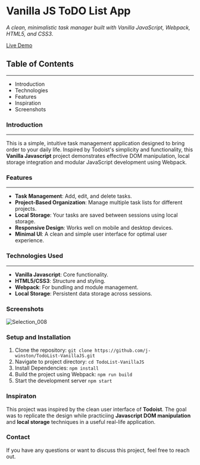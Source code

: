 # Vanilla JS ToDO List App  
*A clean, minimalistic task manager built with Vanilla JavaScript, Webpack, HTML5, and CSS3*.

[Live Demo](https://j-winston.github.io/todo-list/)



## Table of Contents
---
* Introduction
* Technologies 
* Features 
* Inspiration
* Screenshots


### Introduction 
---
This is a simple, intuitive task management application designed to bring order to your daily life. Inspired by Todoist's simplicity and functionality, this **Vanilla Javascript** project demonstrates effective DOM manipulation, local storage integration and modular JavaScript development using Webpack.  

### Features
---
* **Task Management**: Add, edit, and delete tasks.
* **Project-Based Organization**: Manage multiple task lists for different projects.
* **Local Storage**: Your tasks are saved between sessions using local storage.
* **Responsive Design**: Works well on mobile and desktop devices.
* **Minimal UI**: A clean and simple user interface for optimal user experience.
  
### Technologies Used
---
* **Vanilla Javascript**: Core functionality. 
* **HTML5/CSS3**: Structure and styling.
* **Webpack**: For bundling and module management. 
* **Local Storage**: Persistent data storage across sessions.
  
### Screenshots

![Selection_008](https://github.com/j-winston/todo-list/assets/102254727/1c094669-6dba-4730-b82d-bc7eaadc983e)

### Setup and Installation 
1. Clone the repository:
   ```git clone https://github.com/j-winston/TodoList-VanillaJS.git```
2. Navigate to project directory:
   ```cd TodoList-VanillaJS```
3. Install Dependencies:
   ```npm install```
4. Build the project using Webpack:
   ```npm run build```
5. Start the development server
   ```npm start```
### Inspiraton 
This project was inspired by the clean user interface of **Todoist**. The goal was to replicate the design 
while practiciing **Javascript DOM manipulation** and **local storage** techniques in a useful real-life application.

### Contact 
If you have any questions or want to discuss this project, feel free to reach out.


